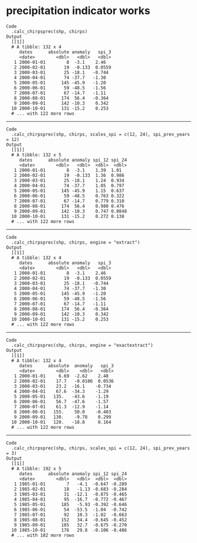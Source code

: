 # precipitation indicator works

    Code
      .calc_chirpsprec(shp, chirps)
    Output
      [[1]]
      # A tibble: 132 x 4
         dates      absolute anomaly   spi_3
         <date>        <dbl>   <dbl>   <dbl>
       1 2000-01-01        8  -3.1    2.46  
       2 2000-02-01       19  -0.133  0.0559
       3 2000-03-01       25 -18.1   -0.744 
       4 2000-04-01       74 -37.7   -1.30  
       5 2000-05-01      145 -45.9   -1.20  
       6 2000-06-01       59 -48.5   -1.56  
       7 2000-07-01       67 -14.7   -1.11  
       8 2000-08-01      174  56.4   -0.364 
       9 2000-09-01      142 -10.3    0.342 
      10 2000-10-01      131 -15.2    0.253 
      # ... with 122 more rows
      

---

    Code
      .calc_chirpsprec(shp, chirps, scales_spi = c(12, 24), spi_prev_years = 12)
    Output
      [[1]]
      # A tibble: 132 x 5
         dates      absolute anomaly spi_12 spi_24
         <date>        <dbl>   <dbl>  <dbl>  <dbl>
       1 2000-01-01        8  -3.1    1.39  1.01  
       2 2000-02-01       19  -0.133  1.36  0.986 
       3 2000-03-01       25 -18.1    1.24  0.934 
       4 2000-04-01       74 -37.7    1.05  0.797 
       5 2000-05-01      145 -45.9    1.15  0.637 
       6 2000-06-01       59 -48.5    0.763 0.322 
       7 2000-07-01       67 -14.7    0.779 0.310 
       8 2000-08-01      174  56.4    0.980 0.476 
       9 2000-09-01      142 -10.3    0.747 0.0848
      10 2000-10-01      131 -15.2    0.272 0.138 
      # ... with 122 more rows
      

---

    Code
      .calc_chirpsprec(shp, chirps, engine = "extract")
    Output
      [[1]]
      # A tibble: 132 x 4
         dates      absolute anomaly   spi_3
         <date>        <dbl>   <dbl>   <dbl>
       1 2000-01-01        8  -3.1    2.46  
       2 2000-02-01       19  -0.133  0.0559
       3 2000-03-01       25 -18.1   -0.744 
       4 2000-04-01       74 -37.7   -1.30  
       5 2000-05-01      145 -45.9   -1.20  
       6 2000-06-01       59 -48.5   -1.56  
       7 2000-07-01       67 -14.7   -1.11  
       8 2000-08-01      174  56.4   -0.364 
       9 2000-09-01      142 -10.3    0.342 
      10 2000-10-01      131 -15.2    0.253 
      # ... with 122 more rows
      

---

    Code
      .calc_chirpsprec(shp, chirps, engine = "exactextract")
    Output
      [[1]]
      # A tibble: 132 x 4
         dates      absolute  anomaly   spi_3
         <date>        <dbl>    <dbl>   <dbl>
       1 2000-01-01     6.69  -2.62    2.48  
       2 2000-02-01    17.7   -0.0106  0.0536
       3 2000-03-01    23.2  -16.1    -0.734 
       4 2000-04-01    67.6  -34.3    -1.29  
       5 2000-05-01   135.   -43.6    -1.19  
       6 2000-06-01    56.7  -47.6    -1.57  
       7 2000-07-01    61.3  -12.9    -1.14  
       8 2000-08-01   155.    50.0    -0.403 
       9 2000-09-01   130.    -9.78    0.299 
      10 2000-10-01   120.   -18.8     0.164 
      # ... with 122 more rows
      

---

    Code
      .calc_chirpsprec(shp, chirps, scales_spi = c(12, 24), spi_prev_years = 3)
    Output
      [[1]]
      # A tibble: 192 x 5
         dates      absolute anomaly spi_12 spi_24
         <date>        <dbl>   <dbl>  <dbl>  <dbl>
       1 1985-01-01        7   -4.1  -0.647 -0.289
       2 1985-02-01       18   -1.13 -0.683 -0.284
       3 1985-03-01       31  -12.1  -0.875 -0.465
       4 1985-04-01       95  -16.7  -0.772 -0.467
       5 1985-05-01      185   -5.93 -0.392 -0.646
       6 1985-06-01       54  -53.5  -1.04  -0.742
       7 1985-07-01       92   10.3  -1.02  -0.663
       8 1985-08-01      152   34.4  -0.645 -0.452
       9 1985-09-01      185   32.7  -0.675 -0.270
      10 1985-10-01      176   29.8  -0.106 -0.486
      # ... with 182 more rows
      


